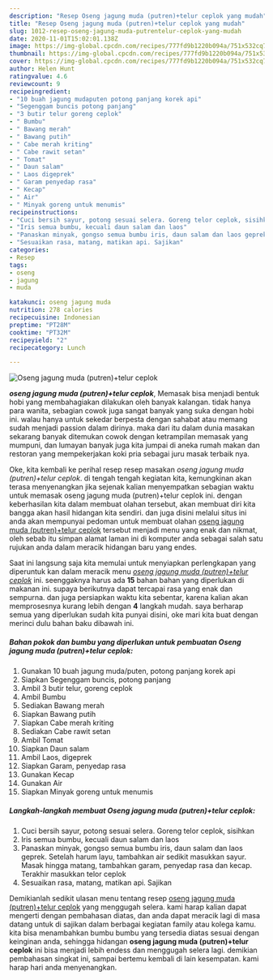 ```yaml
---
description: "Resep Oseng jagung muda (putren)+telur ceplok yang mudah"
title: "Resep Oseng jagung muda (putren)+telur ceplok yang mudah"
slug: 1012-resep-oseng-jagung-muda-putrentelur-ceplok-yang-mudah
date: 2020-11-01T15:02:01.138Z
image: https://img-global.cpcdn.com/recipes/777fd9b1220b094a/751x532cq70/oseng-jagung-muda-putrentelur-ceplok-foto-resep-utama.jpg
thumbnail: https://img-global.cpcdn.com/recipes/777fd9b1220b094a/751x532cq70/oseng-jagung-muda-putrentelur-ceplok-foto-resep-utama.jpg
cover: https://img-global.cpcdn.com/recipes/777fd9b1220b094a/751x532cq70/oseng-jagung-muda-putrentelur-ceplok-foto-resep-utama.jpg
author: Helen Hunt
ratingvalue: 4.6
reviewcount: 9
recipeingredient:
- "10 buah jagung mudaputen potong panjang korek api"
- "Segenggam buncis potong panjang"
- "3 butir telur goreng ceplok"
- " Bumbu"
- " Bawang merah"
- " Bawang putih"
- " Cabe merah kriting"
- " Cabe rawit setan"
- " Tomat"
- " Daun salam"
- " Laos digeprek"
- " Garam penyedap rasa"
- " Kecap"
- " Air"
- " Minyak goreng untuk menumis"
recipeinstructions:
- "Cuci bersih sayur, potong sesuai selera. Goreng telor ceplok, sisihkan"
- "Iris semua bumbu, kecuali daun salam dan laos"
- "Panaskan minyak, gongso semua bumbu iris, daun salam dan laos geprek. Setelah harum layu, tambahkan air sedikit masukkan sayur. Masak hingga matang, tambahkan garam, penyedap rasa dan kecap. Terakhir masukkan telor ceplok"
- "Sesuaikan rasa, matang, matikan api. Sajikan"
categories:
- Resep
tags:
- oseng
- jagung
- muda

katakunci: oseng jagung muda 
nutrition: 278 calories
recipecuisine: Indonesian
preptime: "PT28M"
cooktime: "PT32M"
recipeyield: "2"
recipecategory: Lunch

---
```



![Oseng jagung muda (putren)+telur ceplok](https://img-global.cpcdn.com/recipes/777fd9b1220b094a/751x532cq70/oseng-jagung-muda-putrentelur-ceplok-foto-resep-utama.jpg)

<b><i>oseng jagung muda (putren)+telur ceplok</i></b>, Memasak bisa menjadi bentuk hobi yang membahagiakan dilakukan oleh banyak kalangan. tidak hanya para wanita, sebagian cowok juga sangat banyak yang suka dengan hobi ini. walau hanya untuk sekedar berpesta dengan sahabat atau memang sudah menjadi passion dalam dirinya. maka dari itu dalam dunia masakan sekarang banyak ditemukan cowok dengan ketrampilan memasak yang mumpuni, dan lumayan banyak juga kita jumpai di aneka rumah makan dan restoran yang mempekerjakan koki pria sebagai juru masak terbaik nya.

Oke, kita kembali ke perihal resep resep masakan <i>oseng jagung muda (putren)+telur ceplok</i>. di tengah tengah kegiatan kita, kemungkinan akan terasa menyenangkan jika sejenak kalian menyempatkan sebagian waktu untuk memasak oseng jagung muda (putren)+telur ceplok ini. dengan keberhasilan kita dalam membuat olahan tersebut, akan membuat diri kita bangga akan hasil hidangan kita sendiri. dan juga disini melalui situs ini anda akan mempunyai pedoman untuk membuat olahan <u>oseng jagung muda (putren)+telur ceplok</u> tersebut menjadi menu yang enak dan nikmat, oleh sebab itu simpan alamat laman ini di komputer anda sebagai salah satu rujukan anda dalam meracik hidangan baru yang endes.




Saat ini langsung saja kita memulai untuk menyiapkan perlengkapan yang diperuntuk kan dalam meracik menu <u><i>oseng jagung muda (putren)+telur ceplok</i></u> ini. seenggaknya harus ada <b>15</b> bahan bahan yang diperlukan di makanan ini. supaya berikutnya dapat tercapai rasa yang enak dan sempurna. dan juga persiapkan waktu kita sebentar, karena kalian akan memprosesnya kurang lebih dengan <b>4</b> langkah mudah. saya berharap semua yang diperlukan sudah kita punyai disini, oke mari kita buat dengan merinci dulu bahan baku dibawah ini.

<!--inarticleads1-->

##### Bahan pokok dan bumbu yang diperlukan untuk pembuatan Oseng jagung muda (putren)+telur ceplok:

1. Gunakan 10 buah jagung muda/puten, potong panjang korek api
1. Siapkan Segenggam buncis, potong panjang
1. Ambil 3 butir telur, goreng ceplok
1. Ambil  Bumbu
1. Sediakan  Bawang merah
1. Siapkan  Bawang putih
1. Siapkan  Cabe merah kriting
1. Sediakan  Cabe rawit setan
1. Ambil  Tomat
1. Siapkan  Daun salam
1. Ambil  Laos, digeprek
1. Siapkan  Garam, penyedap rasa
1. Gunakan  Kecap
1. Gunakan  Air
1. Siapkan  Minyak goreng untuk menumis




<!--inarticleads2-->

##### Langkah-langkah membuat Oseng jagung muda (putren)+telur ceplok:

1. Cuci bersih sayur, potong sesuai selera. Goreng telor ceplok, sisihkan
1. Iris semua bumbu, kecuali daun salam dan laos
1. Panaskan minyak, gongso semua bumbu iris, daun salam dan laos geprek. Setelah harum layu, tambahkan air sedikit masukkan sayur. Masak hingga matang, tambahkan garam, penyedap rasa dan kecap. Terakhir masukkan telor ceplok
1. Sesuaikan rasa, matang, matikan api. Sajikan




Demikianlah sedikit ulasan menu tentang resep <u>oseng jagung muda (putren)+telur ceplok</u> yang menggugah selera. kami harap kalian dapat mengerti dengan pembahasan diatas, dan anda dapat meracik lagi di masa datang untuk di sajikan dalam berbagai kegiatan family atau kolega kamu. kita bisa menambahkan bumbu bumbu yang tersedia diatas sesuai dengan keinginan anda, sehingga hidangan <b>oseng jagung muda (putren)+telur ceplok</b> ini bisa menjadi lebih endess dan menggugah selera lagi. demikian pembahasan singkat ini, sampai bertemu kembali di lain kesempatan. kami harap hari anda menyenangkan.
